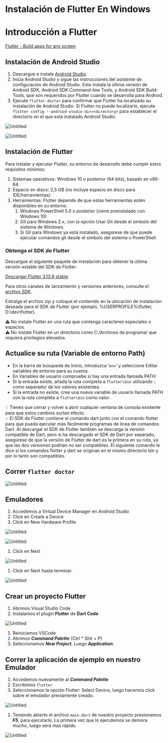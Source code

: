 # Instalación de Flutter En Windows

# Introducción a Flutter

[Flutter - Build apps for any screen](https://flutter.dev/)

## Instalación de Android Studio

1. Descargue e instale [Android Studio](https://developer.android.com/studio?hl=es-419).
2. Inicia Android Studio y sigue las instrucciones del asistente de configuración de Android Studio. Esto instala la última versión de Android SDK, Android SDK Command-line Tools, y Android SDK Build-Tools, que son requeridos por Flutter cuando se desarrolla para Android.
3. Ejecute `flutter doctor` para confirmar que Flutter ha localizado su instalación de Android Studio. Si Flutter no puede localizarlo, ejecute  `flutter config --android-studio-dir=<directory>`  para establecer el directorio en el que está instalado Android Studio.

![Untitled](md_assets/Untitled.png)

![Untitled](md_assets/Untitled%201.png)

## Instalación de Flutter

Para instalar y ejecutar Flutter, su entorno de desarrollo debe cumplir estos requisitos mínimos:

1. Sistemas operativos: Windows 10 o posterior (64 bits), basado en x86-64.
2. Espacio en disco: 2,5 GB (no incluye espacio en disco para IDE/herramientas).
3. Herramientas: Flutter depende de que estas herramientas estén disponibles en su entorno.
    1. Windows PowerShell 5.0 o posterior (viene preinstalado con Windows 10)
    2. Git para Windows 2.x, con la opción Usar Git desde el símbolo del sistema de Windows.
    3. Si Git para Windows ya está instalado, asegúrese de que puede ejecutar comandos git desde el símbolo del sistema o PowerShell.

### Obtenga el SDK de Flutter

Descargue el siguiente paquete de instalación para obtener la última versión estable del SDK de Flutter:

[Descargar Flutter 3.13.9 stable](https://storage.googleapis.com/flutter_infra_release/releases/stable/windows/flutter_windows_3.13.9-stable.zip)

Para otros canales de lanzamiento y versiones anteriores, consulte el [archivo SDK](https://docs.flutter.dev/release/archive?tab=windows).

Extraiga el archivo zip y coloque el contenido en la ubicación de instalación deseada para el SDK de Flutter (por ejemplo, %USERPROFILE%\flutter, D:\dev\flutter).

<aside>
⚠️ No instale Flutter en una ruta que contenga caracteres especiales o espacios.

</aside>

<aside>
⚠️ No instale Flutter en un directorio como C:/Archivos de programa/ que requiera privilegios elevados.

</aside>

## Actualice su ruta (Variable de entorno Path)

- En la barra de búsqueda de Inicio, introduzca '`env`' y seleccione Editar variables de entorno para su cuenta.
- En Variables de usuario compruebe si hay una entrada llamada PATH:
- Si la entrada existe, añada la ruta completa a `flutter\bin` utilizando `;` como separador de los valores existentes.
- Si la entrada no existe, cree una nueva variable de usuario llamada PATH con la ruta completa a `flutter\bin` como valor.

<aside>
💡 Tienes que cerrar y volver a abrir cualquier ventana de consola existente para que estos cambios surtan efecto.

</aside>

<aside>
💡 El SDK de Flutter contiene el comando dart junto con el comando flutter para que pueda ejecutar más fácilmente programas de línea de comandos Dart. Al descargar el SDK de Flutter también se descarga la versión compatible de Dart, pero si ha descargado el SDK de Dart por separado, asegúrese de que la versión de Flutter de dart es la primera en su ruta, ya que las dos versiones podrían no ser compatibles. El siguiente comando le dice si los comandos flutter y dart se originan en el mismo directorio bin y por lo tanto son compatibles.

</aside>

## Correr `flutter doctor`

![Untitled](md_assets/Untitled%202.png)

## Emuladores

1. Accedemos a Virtual Device Manager en Android Studio
2. Click en Create a Device
3. Click en New Hardware Profile

![Untitled](md_assets/Untitled%203.png)

![Untitled](md_assets/Untitled%204.png)

1. Click en Next

![Untitled](md_assets/Untitled%205.png)

1. Click en Next hasta terminar.

![Untitled](md_assets/Untitled%206.png)

## Crear un proyecto Flutter

1. Abrimos Visual Studio Code
2. Instalamos el plugin **Flutter** de **Dart Code**

![Untitled](md_assets/Untitled%207.png)

1. Reiniciamos VSCode
2. Abrimos ***Command Palette*** (Ctrl * Shit + P)
3. Seleccionamos ***New Project***, Luego ***Application***.

## Correr la aplicación de ejemplo en nuestro Emulador

1. Accedemos nuevamente al ***Command Palette***
2. Escribimos `flutter`
3. Seleccionamos la opción Flutter: Select Device, luego hacemos click sobre el emulador previamente creado.

![Untitled](md_assets/Untitled%208.png)

1. Teniendo abierto el archivo `main.dart` de nuestro proyecto presionamos ***F5***, para ejecutarlo. La primera vez que lo ejecutemos se demora mucho, luego será mas rápido. 

![Untitled](md_assets/Untitled%209.png)